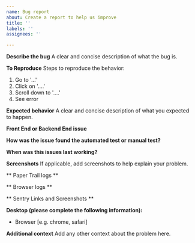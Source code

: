 ```yaml
---
name: Bug report
about: Create a report to help us improve
title: ''
labels: ''
assignees: ''

---
```


**Describe the bug**
A clear and concise description of what the bug is.

**To Reproduce**
Steps to reproduce the behavior:
1. Go to '...'
2. Click on '....'
3. Scroll down to '....'
4. See error

**Expected behavior**
A clear and concise description of what you expected to happen.

**Front End or Backend End issue**

**How was the issue found the automated test or manual test?**
 

**When was this issues last working?**


**Screenshots**
If applicable, add screenshots to help explain your problem.

** Paper Trail logs **

** Browser logs **

** Sentry Links and Screenshots **


**Desktop (please complete the following information):**
 - Browser [e.g. chrome, safari]

**Additional context**
Add any other context about the problem here.
